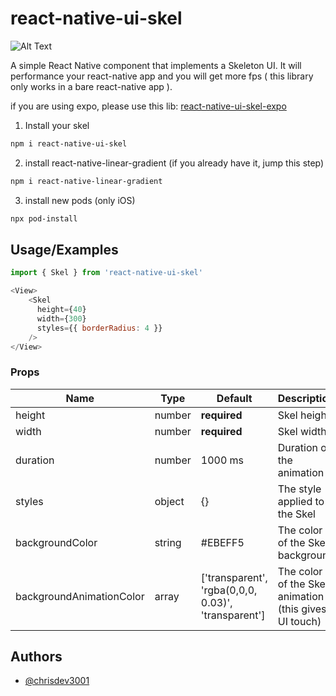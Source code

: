 
# react-native-ui-skel

![Alt Text](https://firebasestorage.googleapis.com/v0/b/chrisdev3001-2.appspot.com/o/skel-gif-example.gif?alt=media&token=09edb4ba-3e94-43e8-881c-9af02da7bf52)



A simple React Native component that implements a Skeleton UI.
It will performance your react-native app and you will get more fps ( this library only works in a bare react-native app ).

if you are using expo, please use this lib: [react-native-ui-skel-expo](https://www.npmjs.com/package/react-native-ui-skel-expo)

1. Install your skel

```bash
npm i react-native-ui-skel
```

2. install react-native-linear-gradient (if you already have it, jump this step)

```bash
npm i react-native-linear-gradient
```

3. install new pods (only iOS)

```bash
npx pod-install
```

## Usage/Examples

```javascript
import { Skel } from 'react-native-ui-skel'

<View>
    <Skel 
      height={40} 
      width={300}
      styles={{ borderRadius: 4 }}
    />
</View>
```




### Props

| Name               | Type             | Default                 | Description                                                                                                                       |
| ------------------ | ---------------- | ----------------------- | --------------------------------------------------------------------------------------------------------------------------------- |
| height          | number             | **required**            | Skel height                                                                                |
| width          | number             | **required**            | Skel width                                                                                            |
| duration           | number           | 1000 ms                 | Duration of the animation                                                                                                |
| styles     | object           | {}                 | The style applied to the Skel                                                                                    |
| backgroundColor             | string           | #EBEFF5 | The color of the Skel background                                                                                                      |
| backgroundAnimationColor     | array           | ['transparent', 'rgba(0,0,0, 0.03)', 'transparent']               | The color of the Skel animation (this gives UI touch)



## Authors

- [@chrisdev3001](https://www.github.com/chrisdev3001)
